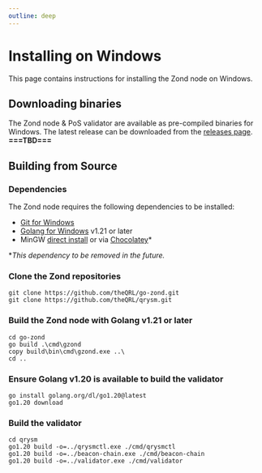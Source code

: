 ```yaml
---
outline: deep
---
```

# Installing on Windows

This page contains instructions for installing the Zond node on Windows.

## Downloading binaries

The Zond node & PoS validator are available as pre-compiled binaries for Windows. The latest release can be downloaded from the [releases page](https://theqrl.org/downloads/). **===TBD===**

## Building from Source

### Dependencies

The Zond node requires the following dependencies to be installed:

- [Git for Windows](https://git-scm.com/download/win)
- [Golang for Windows](https://golang.org/dl/) v1.21 or later
- MinGW [direct install](https://sourceforge.net/projects/mingw-w64/files/latest/download) or via [Chocolatey](https://chocolatey.org/packages/mingw)*

*_This dependency to be removed in the future._

### Clone the Zond repositories

```cmd.exe
git clone https://github.com/theQRL/go-zond.git
git clone https://github.com/theQRL/qrysm.git
```

### Build the Zond node with Golang v1.21 or later

```cmd.exe
cd go-zond
go build .\cmd\gzond
copy build\bin\cmd\gzond.exe ..\
cd ..
```

### Ensure Golang v1.20 is available to build the validator

```cmd.exe
go install golang.org/dl/go1.20@latest
go1.20 download
```

### Build the validator

```cmd.exe
cd qrysm
go1.20 build -o=../qrysmctl.exe ./cmd/qrysmctl
go1.20 build -o=../beacon-chain.exe ./cmd/beacon-chain
go1.20 build -o=../validator.exe ./cmd/validator
```
